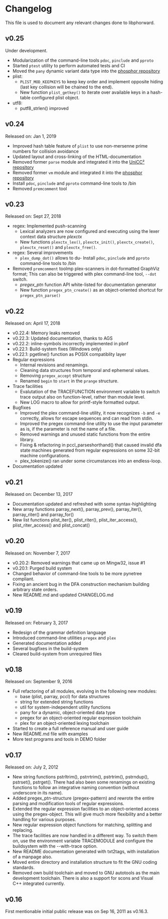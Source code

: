# Changelog

This file is used to document any relevant changes done to libphorward.

## v0.25

Under development.

- Modularization of the command-line tools `pdoc`, `pinclude` and `pproto`
- Started `ptest` utility to perform automated tests and CI
- Moved the `pany` dynamic variant data type into the [phosphor repository](https://github.com/phorward/phosphor)
- plist:
  - `PLIST_MOD_KEEPKEYS` to keep key order and implement opposite hiding
    (last key collision will be chained to the end).
  - New function `plist_getkey()` to iterate over available keys in a
    hash-table configured plist object.
- utf8:
  - putf8_strlen() improved

## v0.24

Released on: Jan 1, 2019

- Improved hash table feature of `plist` to use non-mersenne prime numbers for collision avoidance
- Updated layout and cross-linking of the HTML-documentation
- Removed former `parse` module and integrated it into the [UniCC² repository](https://github.com/phorward/unicc2)
- Removed former `vm` module and integrated it into the [phosphor repository](https://github.com/phorward/phosphor)
- Install `pdoc`, `pinclude` and `pproto` command-line tools to /bin
- Removed `premcomment` tool

## v0.23

Released on: Sept 27, 2018

- regex: Implemented push-scanning
  - Lexical analyzers are now configured and executing using the lexer context
    data structure *plexctx*
  - New functions `plexctx_lex()`, `plexctx_init()`,
	`plexctx_create()`, `plexctx_reset()` and `plexctx_free()`.
- regex: Several improvements
  - `plex_dump_dot()` allows to du- Install `pdoc`, `pinclude` and `pproto` command-line tools to /bin
- Removed `premcomment` toolmp plex-scanners in dot-formatted
     GraphViz format; This can also be triggered with plex command-line tool,
     `--dot` switch.
  - *pregex_ptn* function API white-listed for documentation generator
  - New function `pregex_ptn_create()` as an object-oriented shortcut
    for `pregex_ptn_parse()`

## v0.22

Released on: April 17, 2018

- v0.22.4: Memory leaks removed
- v0.22.3: Updated documentation, thanks to AGS
- v0.22.2: inline-symbols incorrectly implemented in pbnf
- v0.22.1: Build-system fixes (Windows only)
- v0.22.1: pgetline() function as POSIX compatiblity layer
- Regular expressions
  - Internal revisions and renamings.
  - Cleaning data structures from temporal and ephemeral values.
  - Removing ``pregex_accept`` structure
  - Renamed ``begin`` to ``start`` in the ``prange`` structure.
- Trace facilities
  - Evalutation of the TRACEFUNCTION environment variable to switch trace output
    also on function-level, rather than module level.
  - New LOG macro to allow for printf-style formatted output.
- Bugfixes
  - Improved the plex command-line utility, it now recognizes `-b` and `-e`
    correctly, allows for escape sequences and can read from stdin.
  - Improved the pregex command-line utility to use the input parameter as is,
    if the parameter is not the name of a file.
  - Removed warnings and unused static functions from the entire library.
  - Fixing & refactoring in pccl_parseshorthand() that caused invalid dfa state
    machines generated from regular expressions on some 32-bit machine
    configurations.
  - plex_tokenize() ran under some circumstances into an endless-loop.
- Documentation updated

## v0.21

Released on: December 13, 2017

- Documentation updated and refreshed with some syntax-highlighting
- New array functions parray_next(), parray_prev(), parray_iter(), parray_riter() and parray_for()
- New list functions plist_iter(), plist_riter(), plist_iter_access(), plist_riter_access() and plist_concat()

## v0.20

Released on: November 7, 2017

- v0.20.2: Removed warnings that came up on Mingw32, issue #1
- v0.20.1: Purged build system
- Changed behavior of command-line tools to be more pynetree compliant.
- Fixing an ancient bug in the DFA construction mechanism building arbitrary
  state orders.
- New README.md and updated CHANGELOG.md

## v0.19

Released on: February 3, 2017

- Redesign of the grammar definition language
- Introduced command-line utilities `pregex` and `plex`
- Generated documentation added
- Several bugfixes in the build-system
- Cleared build-system from unrequired files

## v0.18

Released on: September 9, 2016

-  Full refactoring of all modules, evolving in the following new modules:
   - base (plist, parray, pccl) for data structures
   - string for extended string functions
   - util for system-independent utility functions
   - pany for a dynamic, object-oriented data type
   - pregex for an object-oriented regular expression toolchain
   - plex for an object-oriented lexing toolchain
- Started to create a full reference manual and user guide
- New README.md file with examples
- More test programs and tools in DEMO folder

## v0.17

Released on: July 2, 2012

- New string functions pstrltrim(), pstrrtrim(), pstrtrim(), pstrndup(),
  pstrset(), pstrget(). There had also been some renamings on existing
  functions to follow an integrative naming convention (without underscore
  in its name).
- Added pregex_ptn-structure (pregex-pattern) and rewrote the entire
  parsing and modification tools of regular expressions.
- Extended the regular expression facilities to an object-oriented access
  using the pregex-object. This will give much more flexibility and a
  better handling for various purposes.
- New regular expression object functions for matching, splitting and replacing.
- The trace facilities are now handled in a different way. To switch them on,
  use the environment variable TRACEMODULE and configure the buildsystem with
  the --with-trace option.
- New README documentation generated with txt2tags, with installation of a
  manpage also.
- Moved entire directory and installation structure to fit the GNU coding
  standards.
- Removed own build toolchain and moved to GNU autotools as the main development
  toolchain. There is also a support for scons and Visual C++ integrated
  currently.

## v0.16

First mentionable initial public release was on Sep 16, 2011 as v0.16.3.
